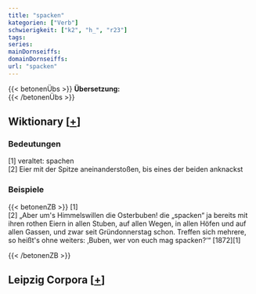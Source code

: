 ```yaml
---
title: "spacken"
kategorien: ["Verb"]
schwierigkeit: ["k2", "h_", "r23"]
tags:
series:
mainDornseiffs:
domainDornseiffs:
url: "spacken"
---
```


{{< betonenÜbs >}}
**Übersetzung:**  
{{< /betonenÜbs >}}

## Wiktionary [[+](https://de.wiktionary.org/wiki/spacken)]

### Bedeutungen
[1] veraltet: spachen  
[2] Eier mit der Spitze aneinanderstoßen, bis eines der beiden anknackst  

### Beispiele
{{< betonenZB >}}
[1]  
[2] „Aber um's Himmelswillen die Osterbuben! die „spacken“ ja bereits mit ihren rothen Eiern in allen Stuben, auf allen Wegen, in allen Höfen und auf allen Gassen, und zwar seit Gründonnerstag schon. Treffen sich mehrere, so heißt's ohne weiters: ‚Buben, wer von euch mag spacken?‘“ [1872][1]  

{{< /betonenZB >}}

## Leipzig Corpora [[+](https://corpora.uni-leipzig.de/en/res?word=spacken&corpusId=deu_newscrawl-public_2018)]

